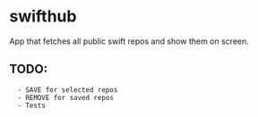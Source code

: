 # swifthub
App that fetches all public swift repos and show them on screen. 


<h2> TODO: </h2>
      
      - SAVE for selected repos
      - REMOVE for saved repos
      - Tests
